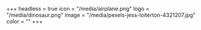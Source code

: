 +++
headless = true
icon = "/media/airplane.png"
logo = "/media/dinosaur.png"
image = "/media/pexels-jess-loiterton-4321207.jpg"
color = ""
+++

